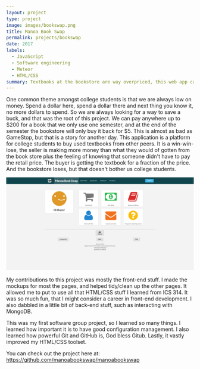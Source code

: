 ```yaml
---
layout: project
type: project
image: images/bookswap.png
title: Manoa Book Swap
permalink: projects/bookswap
date: 2017
labels:
  - JavaScript
  - Software engineering
  - Meteor
  - HTML/CSS
summary: Textbooks at the bookstore are way overpriced, this web app can help fellow college students save some cash
---
```

One common theme amongst college students is that we are always low on money. Spend a dollar here, spend a dollar there and next thing you know it, no more dollars to spend. So we are always looking for a way to save a buck, and that was the root of this project. We can pay anywhere up to $200 for a book that we only use one semester, and at the end of the semester the bookstore will only buy it back for $5. This is almost as bad as GameStop, but that is a story for another day. This application is a platform for college students to buy used textbooks from other peers. It is a win-win-lose, the seller is making more money than what they would of gotten from the book store plus the feeling of knowing that someone didn't have to pay the retail price. The buyer is getting the textbook for a fraction of the price. And the bookstore loses, but that doesn't bother us college students.

<img src="../images/home-page.png">

My contributions to this project was mostly the front-end stuff. I made the mockups for most the pages, and helped tidy/clean up the other pages. It allowed me to put to use all that HTML/CSS stuff I learned from ICS 314. It was so much fun, that I might consider a career in front-end development. I also dabbled in a little bit of back-end stuff, such as interacting with MongoDB.

This was my first software group project, so I learned so many things. I learned how important it is to have good configuration management. I also learned how powerful Git and GitHub is, God bless Gitub. Lastly, it vastly improved my HTML/CSS toolset.

You can check out the project here at: https://github.com/manoabookswap/manoabookswap
